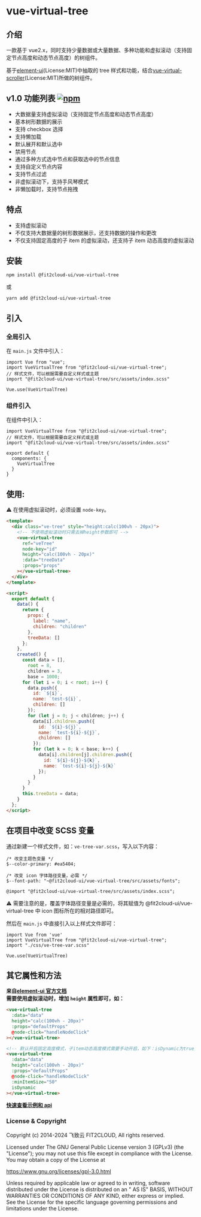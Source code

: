 # vue-virtual-tree

## 介绍

一款基于 vue2.x，同时支持少量数据或大量数据、多种功能和虚拟滚动（支持固定节点高度和动态节点高度）的树组件。

基于[element-ui](https://element.eleme.cn/#/zh-CN/component/tree)(License:MIT)中抽取的 tree 样式和功能，结合[vue-virtual-scroller](https://github.com/Akryum/vue-virtual-scroller)(License:MIT)所做的树组件。

## v1.0 功能列表 [![npm](https://img.shields.io/npm/v/@fit2cloud-ui/vue-virtual-tree.svg)](https://www.npmjs.com/package/@fit2cloud-ui/vue-virtual-tree)

- 大数据量支持虚拟滚动（支持固定节点高度和动态节点高度）
- 基本树形数据的展示
- 支持 checkbox 选择
- 支持懒加载
- 默认展开和默认选中
- 禁用节点
- 通过多种方式选中节点和获取选中的节点信息
- 支持自定义节点内容
- 支持节点过滤
- 非虚拟滚动下，支持手风琴模式
- 非懒加载时，支持节点拖拽

## 特点

- 支持虚拟滚动
- 不仅支持大数据量的树形数据展示，还支持数据的操作和更改
- 不仅支持固定高度的子 item 的虚拟滚动，还支持子 item 动态高度的虚拟滚动

## 安装

```
npm install @fit2cloud-ui/vue-virtual-tree
```

或

```
yarn add @fit2cloud-ui/vue-virtual-tree
```

## 引入

### 全局引入

在 `main.js` 文件中引入：

```JS
import Vue from "vue";
import VueVirtualTree from "@fit2cloud-ui/vue-virtual-tree";
// 样式文件，可以根据需要自定义样式或主题
import "@fit2cloud-ui/vue-virtual-tree/src/assets/index.scss"

Vue.use(VueVirtualTree)
```

### 组件引入

在组件中引入：

```JS
import VueVirtualTree from "@fit2cloud-ui/vue-virtual-tree";
// 样式文件，可以根据需要自定义样式或主题
import "@fit2cloud-ui/vue-virtual-tree/src/assets/index.scss"

export default {
  components: {
    VueVirtualTree
  }
}
```

## 使用:

:warning: 在使用虚拟滚动时，必须设置 `node-key`。

```html
<template>
  <div class="ve-tree" style="height:calc(100vh - 20px)">
    <!-- 不使用虚拟滚动时只需去掉height参数即可 -->
    <vue-virtual-tree
      ref="veTree"
      node-key="id"
      height="calc(100vh - 20px)"
      :data="treeData"
      :props="props"
    ></vue-virtual-tree>
  </div>
</template>

<script>
  export default {
    data() {
      return {
        props: {
          label: "name",
          children: "children"
        },
        treeData: []
      };
    },
    created() {
      const data = [],
        root = 8,
        children = 3,
        base = 1000;
      for (let i = 0; i < root; i++) {
        data.push({
          id: `${i}`,
          name: `test-${i}`,
          children: []
        });
        for (let j = 0; j < children; j++) {
          data[i].children.push({
            id: `${i}-${j}`,
            name: `test-${i}-${j}`,
            children: []
          });
          for (let k = 0; k < base; k++) {
            data[i].children[j].children.push({
              id: `${i}-${j}-${k}`,
              name: `test-${i}-${j}-${k}`
            });
          }
        }
      }
      this.treeData = data;
    }
  };
</script>
```

## 在项目中改变 SCSS 变量

通过新建一个样式文件，如：`ve-tree-var.scss`，写入以下内容：

```JS
/* 改变主题色变量 */
$--color-primary: #ea5404;

/* 改变 icon 字体路径变量，必需 */
$--font-path: "~@fit2cloud-ui/vue-virtual-tree/src/assets/fonts";

@import "@fit2cloud-ui/vue-virtual-tree/src/assets/index.scss";
```

:warning: 需要注意的是，覆盖字体路径变量是必需的，将其赋值为 @fit2cloud-ui/vue-virtual-tree 中 icon 图标所在的相对路径即可。

然后在 `main.js` 中直接引入以上样式文件即可：

```JS
import Vue from 'vue'
import VueVirtualTree from "@fit2cloud-ui/vue-virtual-tree";
import "./css/ve-tree-var.scss"

Vue.use(VueVirtualTree)
```

## 其它属性和方法

**来自[element-ui 官方文档](https://element.eleme.cn/#/zh-CN/component/tree)**<br />
**需要使用虚拟滚动时，增加 `height` 属性即可，如：**

```html
<vue-virtual-tree
  :data="data"
  height="calc(100vh - 20px)"
  :props="defaultProps"
  @node-click="handleNodeClick"
></vue-virtual-tree>

<!-- 默认开启固定高度模式，子item动态高度模式需要手动开启，如下：isDynamic为true开启，配合minItemSize设置第一次渲染时的子item最小高度 -->
<vue-virtual-tree
  :data="data"
  height="calc(100vh - 20px)"
  :props="defaultProps"
  @node-click="handleNodeClick"
  :minItemSize="50"
  isDynamic
></vue-virtual-tree>
```

**[快速查看示例和 api](./element-ui-tree.zh-CN.md)**

### License & Copyright

Copyright (c) 2014-2024 飞致云 FIT2CLOUD, All rights reserved.

Licensed under The GNU General Public License version 3 (GPLv3) (the "License"); you may not use this file except in
compliance with the License. You may obtain a copy of the License at

https://www.gnu.org/licenses/gpl-3.0.html

Unless required by applicable law or agreed to in writing, software distributed under the License is distributed on an "
AS IS" BASIS, WITHOUT WARRANTIES OR CONDITIONS OF ANY KIND, either express or implied. See the License for the specific
language governing permissions and limitations under the License.
